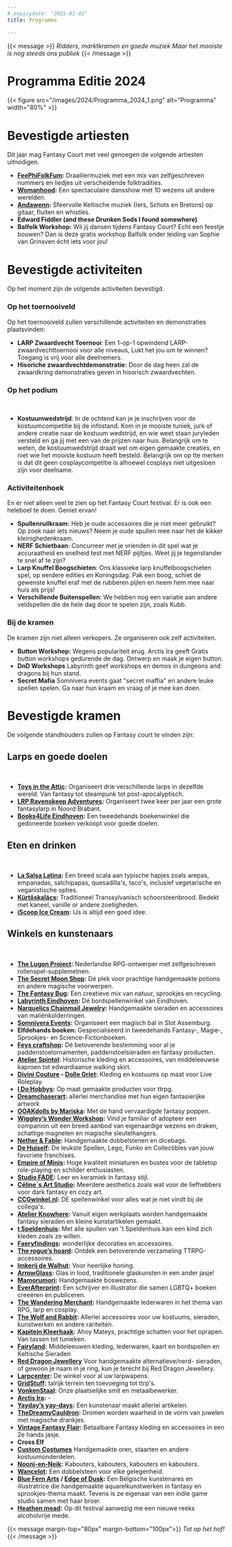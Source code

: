 ```yaml
---
# expirydate: "2025-01-01"
title: Programma

---
```


{{< message >}}
 _Ridders, marktkramen en goede muziek_
_Maar het mooiste is nog steeds ons publiek_
{{< /message >}}

# Programma Editie 2024
{{< figure src="/images/2024/Programma_2024_1.png" alt="Programma" width="80%" >}}

# Bevestigde artiesten
Dit jaar mag Fantasy Court met veel genoegen de volgende artiesten uitnodigen.
- **[FeePhiFolkFum](https://www.youtube.com/@FeePhiFolkFum/playlists):** Draailiermuziek met een mix van zelfgeschreven nummers en liedjes uit verscheidende folktradities.
- **[Womanhood](https://www.facebook.com/WOMANHOODpe):** Een spectaculaire dansshow met 10 wezens uit andere werelden.
- **[Andawenn](https://www.facebook.com/Andawenn):**  Sfeervolle Keltische muziek (Iers, Schots en Bretons) op gitaar, fluiten en whistles.
- **Edward Fiddler (and these Drunken Sods I found somewhere)** 
- **Balfolk Workshop:** Wil jij dansen tijdens Fantasy Court? Echt een feestje bouwen? Dan is deze gratis workshop Balfolk onder leiding van Sophie van Grinsven écht iets voor jou!

# Bevestigde activiteiten
Op het moment zijn de volgende activiteiten bevestigd.
### Op het toernooiveld
Op het toernooiveld zullen verschillende activiteiten en demonstraties plaatsvinden:
- **LARP Zwaardvecht Toernooi**: Een 1-op-1 opwindend LARP-zwaardvechttoernooi voor alle niveaus, Lukt het jou om te winnen? Toegang is vrij voor alle deelnemers.
- **Hisoriche zwaardvechtdemonstratie:** Door de dag heen zal de zwaardkring demonstraties geven in hisorisch zwaardvechten. 

### Op het podium
&nbsp; 
 -	**️‍Kostuumwedstrijd**: In de ochtend kan je je inschrijven voor de kostuumcompetitie bij de infostand. Kom in je mooiste tuniek, jurk of andere creatie naar de kostuum wedstrijd, en wie weet staan juryleden versteld en ga jij met een van de prijzen naar huis. Belangrijk om te weten, de kostuumwedstrijd draait wel om eigen gemaakte creaties, en niet wie het mooiste kostuum heeft besteld. Belangrijk om op tte merken is dat dit geen cosplaycompetitie is alhoewel cosplays niet uitgesloen zijn voor deelname.

### Activiteitenhoek
En er niet alleen veel te zien op het Fantasy Court festival. Er is ook een heleboel te doen. Geniet ervan!
- **Spullenruilkraam:** Heb je oude accessoires die je niet meer gebruikt? Op zoek naar iets nieuws? Neem je oude spullen mee naar het de kikker kleinighedenkraam.
- **NERF Schietbaan**: Concurreer met je vrienden in dit spel wat je accuraatheid en snelheid test met NERF pijltjes. Weet jij je tegenstander te snel af te zijn?
- **Larp Knuffel Boogschieten**: Ons klassieke larp knuffelboogschieten spel, op eerdere edities en Koningsdag. Pak een boog, schiet de gewenste knuffel eraf met de rubberen pijlen en neem hem mee naar huis als prijs!
- **Verschillende Buitenspellen**: We hebben nog een variatie aan andere veldspellen die de hele dag door te spelen zijn, zoals Kubb.

### Bij de kramen
De kramen zijn niet alleen verkopers. Ze organiseren ook zelf activiteiten.
- **Button Workshop:** Wegens populariteit erug. Arctis Ira geeft Gratis button workshops gedurende de dag. Ontwerp en maak je eigen button. 
- **DnD Workshops** Labyrinth geef workshops en demos in dungeons and dragons bij hun stand. 
- **Secret Mafia** Somnivera events gaat "secret maffia" en andere leuke spellen spelen. Ga naar hun kraam en vraag of je mee kan doen.

# Bevestigde kramen
De volgende standhouders zullen op Fantasy court te vinden zijn: 

## Larps en goede doelen
&nbsp; 
- **[Toys in the Attic](toysintheattic.nl):** Organiseert drie verschillende larps in dezelfde wereld. Van fantasy tot steampunk tot post-apocalyptisch. 
- **[LRP Ravenskeep Adventures](https://ravenskeep.nl):** Organiseert twee keer per jaar een grote fantasylarp in Noord Brabant.
- **[Books4Life Eindhoven](https://www.books4life-eindhoven.nl):** Een tweedehands boekenwinkel die gedoneerde boeken verkoopt voor goede doelen. 

## Eten en drinken
&nbsp;
- **[La Salsa Latina](lasalsalatina.nl):** Een breed scala aan typische hapjes zoals arepas, empanadas, salchipapas, quesadilla's, taco's, inclusief vegetarische en veganistische opties.
- **[Kürtőskalács](https://www.schoorsteenbrood.nl/):** Traditioneel Transsylvanisch schoorsteenbrood. Bedekt met kaneel, vanille or andere zoetigheden. 
- **[iScoop Ice Cream](iScoop.nl):**  IJs is altijd een goed idee.


## Winkels en kunstenaars
&nbsp;
- **[The Lugon Project](https://www.instagram.com/thelugonproject/):** Nederlandse RPG-ontwerper met zelfgeschreven rollenspel-supplemetnen.
- **[The Secret Moon Shop](https://www.etsy.com/shop/TheSecretMoonShop):**  Dé plek voor prachtige handgemaakte potions en andere magische voorwerpen. 
- **[The Fantasy Bug](https://www.thefantasybug.nl/):**  Een creatieve mix van natuur, sprookjes en recycling.
- **[Labyrinth Eindhoven](https://labyrinth040.nl/):** Dé bordspellenwinkel van Eindhoven.
- **[Narquelics Chainmail Jewelry](https://www.narquelics.com/):** Handgemaakte sieraden en accessoires van maliënkolderringen.
- **[Somnivera Events](www.somnivera-events.nl):** Organiseert een magisch bal in Slot Assemburg.
- **Elfdehands boeken:** Gespecialiseerd in tweedehands Fantasy-, Magie-, Sprookjes- en Science-Fictionboeken.
- **[Feys craftshop](https://www.feyscraftshop.nl/):** Dé betoverende bestemming voor al je paddenstoelornamenten, paddenstoelsieraden en fantasy producten.
- **[Atelier Spintol](https://www.facebook.com/AtelierSpintol/):** Historische kleding en accessoires, van middeleeuwse kaproen tot edwardiaanse walking skirt.
- **[Divini Couture](https://divinicouture.com/) - [Dolle Griet](https://www.dolle-griet.nl/):** Kleding en kostuums op maat voor Live Roleplay.
- **[I Do Hobbys](https://idohobbys.com/):** Op maat gemaakte producten voor ttrpg.
- **[Dreamchaserart](https://dreamchasergallery.com/):** allerlei merchandise met hun eigen fantasierijke artwork
- **[OOAKdolls by Mariska](https://ooakdolls.nl/):** Met de hand vervaardigde fantasy poppen.
- **[Wiggley’s Wonder Workshop](https://wiggleyswonderworkshop.com/):** Vind je familiar of adopteer een companion uit een breed aanbod van eigenaardige wezens en draken, schattige magneten en magische sleutelhangers.
- **[Nether & Fable](https://netherandfable.com/):** Handgemaakte dobbelstenen en dicebags.
- **[De Huiself](https://dehuiself.nl/):** De leukste Spellen, Lego, Funko en Collectibles van jouw favoriete franchises.
- **[Empire of Minis](https://empireofminis.com/nl):** Hoge kwaliteit miniaturen en bustes voor de tabletop role-playing en schilder enthusiasten.
- **[Studio FADE](https://www.studiofade.nl/):** Leer en keramiek in fantasy stijl.
- **[Céline`s Art Studio](https://celinevu.nl/):**  Meerdere aesthetics zoals wat voor de liefhebbers voor dark fantasy en cozy art.
- **[CCGwinkel.nl](CCGwinkel.nl):**  DE spellenwinkel voor alles wat je niet vindt bij de collega's.
- **[Atelier Knowhere](https://www.instagram.com/atelier_knowhere/):** Vanuit eigen werkplaats worden handgemaakte fantasy sieraden en kleine kunstartikelen gemaakt.
- **[t Speldenhuis](https://t-speldenhuis.nl/):** Met alle spullen van 't Speldenhuis kan een kind zich kleden zoals ze willen.
- **[Faeryfindings](https://www.faeryfindings.com/):** wonderlijke decoraties en accessoires.
- **[The rogue’s hoard](https://www.the-rogues-hoard.com/products):** Ontdek een betoverende verzameling TTRPG-accessoires.
- **[Imkerij de Walhut](https://www.imkerijdewalhut.nl/):** Voor heerlijke honing. 
- **[ArrowGlass](https://www.arrowglass-atelier.com/):** Glas in lood, traditionele glaskunsten in een ander jasje!
- **[Mamorumori](https://mamorumori.com/):** Handgemaakte boswezens.
- **[EverAfterprint](https://everafterprint.com):** Een schrijver en illustrator die samen LGBTQ+ boeken creeëren en publiceren.
- **[The Wandering Merchant](https://thewanderingmerchant.nl/):** Handgemaakte lederwaren in het thema van RPG, larp en cosplay.
- **[The Wolf and Rabbit](http://www.thewolfandrabbit.com/):** Allerlei accessoires voor uw kostuums, sieraden, kunstwerken en andere rariteiten.
- **[Kapitein Kleerhaak](https://kapitein-kleerhaak.sumupstore.com/):** Ahoy Mateys, prachtige schatten voor het oprapen. Van tassen tot tunieken.
- **[Fairyland](https://www.fairyland.nl/):** Middeleeuwen kleding, lederwaren, kaart en bordspellen en Keltische Sieraden
- **[Red Dragon Jewellery](https://www.facebook.com/people/Red-Dragon-Jewellery/100064107270660/)** Voor handgemaakte alternatieve/nerd- sieraden, of gewoon je naam in je ring, kun je terecht bij Red Dragon Jewellery.
- **[Larpcenter](https://www.larpcenter.nl/):** De winkel voor al uw larpwapens.
- **[GridStuff](https://www.gridstuff.nl/):** talrijk terrein ten toevoeging tot ttrp's.
- **[VonkenStaal](https://www.etsy.com/nl/shop/Vonkenstaal):** Onze plaatselijke smit en metaalbewerker.
- **[Arctis Ira](https://www.instagram.com/arctis_ira/):** -
- **[Yayday’s yay-days](https://www.instagram.com/life_is_art_apparently?igsh=YXE1ejhvb2drYzJl):** Een kunstenaar maakt allerlei artikelen. 
- **[TheDreamyCauldron](https://www.etsy.com/shop/TheDreamyCauldron):** Dromen worden waarheid in de vorm van juwelen met magische drankjes.
- **[Vintage Fantasy Flair](https://www.facebook.com/vintagefantasyflair):** Betaalbare Fantasy kleding en accessoires in een 2e hands jasje.
- **Cross Elf**
- **[Custom Costumes](customcostumes.nl)** Handgemaakte oren, staarten en andere kostuumonderdelen.
- **[Nooni-en-Neik](https://www.nooni-en-neik.nl/):** Kabouters, kabouters, kabouters en kabouters.
- **[Wancelot](wancelot.nl):** Een dobbelsteen voor elke gelegenheid.
- **[Blue Fern Arts](https://www.bluefernarts.com/) / [Edge of Dusk](https://edgeofdusk.com/):**  Een Belgische kunstenares en illustratrice die handgemaakte aquarelkunstwerken in fantasy en sprookjes-thema maakt. Tevens is ze eigenaar van een indie game studio samen met haar broer.
- **[Heathen mead](https://www.heathenmead.nl/):** Op dit festival aanwezig me een nieuwe reeks alcoholvrije mede.


{{< message margin-top="80px" margin-bottom="100px">}}
_Tot op het hof!_
{{< /message >}}
